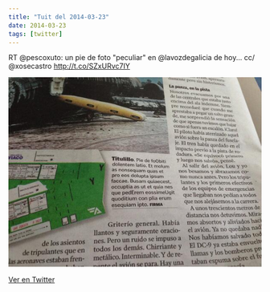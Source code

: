 ```yaml
---
title: "Tuit del 2014-03-23"
date: 2014-03-23
tags: [twitter]
---
```


RT @pescoxuto: un pie de foto "peculiar" en @lavozdegalicia de hoy... cc/  @xosecastro http://t.co/SZxURvc7IY

![Imagen](/assets/images/447787278975651841-BjaVStpIEAA3VPD.jpg)

[Ver en Twitter](https://twitter.com/i/web/status/447787278975651841)
